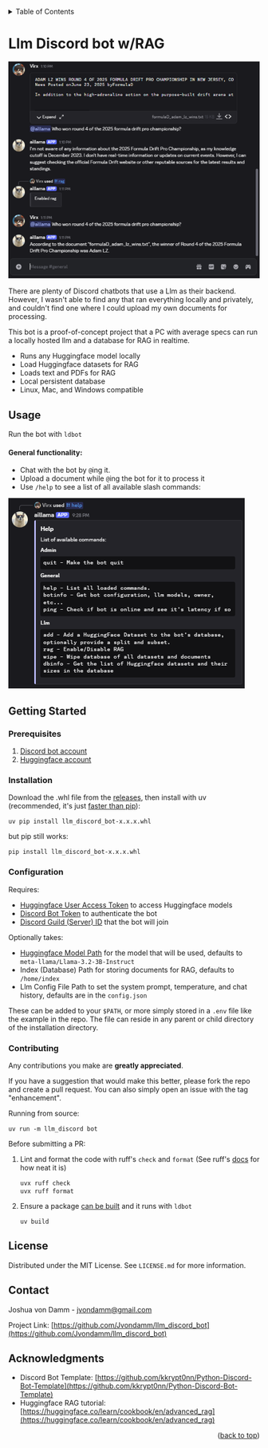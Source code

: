 <a id="readme-top"></a>

<!-- TABLE OF CONTENTS -->
<details>
  <summary>Table of Contents</summary>
  <ol>
    <li><a href="#usage">Usage</a></li>
    <li>
      <a href="#getting-started">Getting Started</a>
      <ul>
        <li><a href="#prerequisites">Prerequisites</a></li>
        <li><a href="#installation">Installation</a></li>
        <li><a href="#configuration">Configuration</a></li>
      </ul>
    </li>
    <li><a href="#contributing">Contributing</a></li>
    <li><a href="#license">License</a></li>
    <li><a href="#contact">Contact</a></li>
    <li><a href="#acknowledgments">Acknowledgments</a></li>
  </ol>
</details>


# Llm Discord bot w/RAG
<div align="left">
  <a>
    <img src="images/rag_demo.png" alt="Help">
  </a>
</div>

There are plenty of Discord chatbots that use a Llm as their backend. However, I wasn't able to find any that ran everything locally and privately, and
couldn't find one where I could upload my own documents for processing.

This bot is a proof-of-concept project that a PC with average specs can run a locally hosted llm and a database for RAG in realtime.

- Runs any Huggingface model locally 
- Load Huggingface datasets for RAG
- Loads text and PDFs for RAG
- Local persistent database
- Linux, Mac, and Windows compatible

<!-- USAGE EXAMPLES -->
## Usage
Run the bot with `ldbot`

#### General functionality:

- Chat with the bot by `@`ing it.
- Upload a document while `@`ing the bot for it to process it
- Use `/help` to see a list of all available slash commands:
<div align="left">
  <a>
    <img src="images/help.png" alt="Help">
  </a>
</div>


<!-- GETTING STARTED -->
## Getting Started


### Prerequisites

1. [Discord bot account](https://discordpy.readthedocs.io/en/stable/discord.html)
2. [Huggingface account](https://huggingface.co/welcome)

### Installation
Download the .whl file from the [releases](https://github.com/Jvondamm/llm_discord_bot/releases), 
then install with uv (recommended, it's just [faster than pip](https://docs.astral.sh/uv/#:~:text=%E2%9A%A1%EF%B8%8F%2010%2D100x%20faster%20than%20pip)):

```commandline
uv pip install llm_discord_bot-x.x.x.whl
```
but pip still works:
```commandline
pip install llm_discord_bot-x.x.x.whl
```


### Configuration
Requires: 
- [Huggingface User Access Token](https://huggingface.co/login?next=%2Fsettings%2Ftoken) to access Huggingface models
- [Discord Bot Token](https://www.writebots.com/discord-bot-token/) to authenticate the bot
- [Discord Guild (Server) ID](https://cybrancee.com/learn/knowledge-base/how-to-find-a-discord-guild-id/) that the bot will join 

Optionally takes:

- [Huggingface Model Path](https://huggingface.co/models) for the model that will be used, defaults to `meta-llama/Llama-3.2-3B-Instruct`
- Index (Database) Path for storing documents for RAG, defaults to `/home/index`
- Llm Config File Path to set the system prompt, temperature, and chat history, defaults are in the `config.json`


These can be added to your `$PATH`, or more simply stored in a `.env` file like the example in the repo. 
The file can reside in any parent or child directory of the installation directory.



<!-- CONTRIBUTING -->
### Contributing
Any contributions you make are **greatly appreciated**.

If you have a suggestion that would make this better, please fork the repo and create a pull request. You can also simply open an issue with the tag "enhancement".

Running from source:
```commandline
uv run -m llm_discord bot
```

Before submitting a PR: 
1. Lint and format the code with ruff's `check` and `format` (See ruff's [docs](https://docs.astral.sh/ruff/) for how neat it is)
    ```commandline
    uvx ruff check
    uvx ruff format
    ```
2. Ensure a package [can be built](https://docs.astral.sh/uv/guides/package/#preparing-your-project-for-packaging) and it runs with `ldbot`
    ```commandline
    uv build
    ```

<!-- LICENSE -->
## License

Distributed under the MIT License. See `LICENSE.md` for more information.




<!-- CONTACT -->
## Contact

Joshua von Damm - jvondamm@gmail.com 

Project Link: [https://github.com/Jvondamm/llm_discord_bot](https://github.com/Jvondamm/llm_discord_bot)




<!-- ACKNOWLEDGMENTS -->
## Acknowledgments
- Discord Bot Template: [https://github.com/kkrypt0nn/Python-Discord-Bot-Template](https://github.com/kkrypt0nn/Python-Discord-Bot-Template)
- Huggingface RAG tutorial: [https://huggingface.co/learn/cookbook/en/advanced_rag](https://huggingface.co/learn/cookbook/en/advanced_rag)

<p align="right">(<a href="#readme-top">back to top</a>)</p>